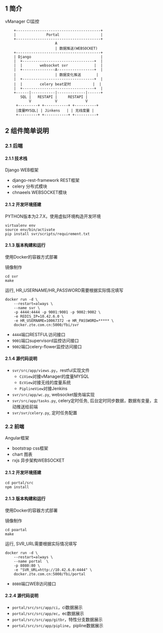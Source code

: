 ## 1 简介

vManager CI监控

```
    +---------------------------------------+
    |              Portal                   |
    +---------------------------------------+
                       A
                       | 数据推送(WEBSOCKET)
    +---------------------------------------+
    | Django                                |
    |  +---------------------------------+  |
    |  |        websocket svr            |  |
    |  +---------------A-----------------+  |
    |                  | 数据变化推送       |
    |  +---------------------------------+  |
    |  |        celery beat定时          |  |
    |  +---------------------------------+  |
    +------|-----------|-------------|------+
       SQL |   RESTAPI |     RESTAPI |
           V           V             V
     +---------+ +-----------+ +----------+
     |度量MYSQL| | Jinkens   | | 无线度量 |
     +---------+ +-----------+ +----------+
```


## 2 组件简单说明

### 2.1 后端

#### 2.1.1 技术栈

Django WEB框架
* django-rest-framework REST框架
* celery 分布式模块
* chnaeels WEBSOCKET模块

#### 2.1.2 开发环境搭建

PYTHON版本为2.7.X，使用虚拟环境构造开发环境

```
virtualenv env
source env/bin/activate
pip install svr/scripts/requirement.txt
```

#### 2.1.3 版本构建和运行

使用Docker的容器方式部署

镜像制作

```
cd svr
make
```

运行, HR_USERNAME/HR_PASSWORD需要根据实际情况填写

```
docker run -d \
    --restart=always \
    --name svr \
    -p 4444:4444 -p 9001:9001 -p 9002:9002 \
    -e REDIS_IP=10.42.6.0 \
    -e HR_USERNAME=10067372 -e HR_PASSWORD=***** \
    docker.zte.com.cn:5000/fbi/svr
```

- `4444`端口RESTFUL访问接口
- `9001`端口supervisord监控访问接口
- `9002`端口celery-flower监控访问接口

#### 2.1.4 源代码说明

- `svr/src/app/views.py`，restful实现文件
    * `CiView`对接vManager的度量MYSQL
    * `EcView`对接无线的度量系统
    * `PiplineView`对接Jenkins
- `svr/src/app/wc.py`, websocket服务端实现
- `svr/src/app/tasks.py`, celery定时任务, 后台定时同步数据，数据有变量，主动推送给前端
- `svr/svr/celery.py`, 定时任务配置

### 2.2 前端

Angular框架
- bootstrap css框架
- chart 图表
- rxjs 异步架构WEBSOCKET

#### 2.1.2 开发环境搭建

```
cd portal/src
npm install
```

#### 2.1.3 版本构建和运行

使用Docker的容器方式部署

镜像制作

```
cd poartal
make
```

运行, SVR_URL需要根据实际情况填写

```
docker run -d \
    --restart=always \
    --name portal  \
    -p 8080:80 \
    -e "SVR_URL=http://10.42.6.0:4444" \
    docker.zte.com.cn:5000/fbi/portal
```

- `8080`端口WEB访问接口

#### 2.2.4 源代码说明

- `portal/src/src/app/ci`，ci数据展示
- `portal/src/src/app/ec`，ec数据展示
- `portal/src/src/app/gitbr`，特性分支数据展示
- `portal/src/src/app/pipline`，pipline数据展示
